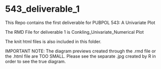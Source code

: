 # 543_deliverable_1

This Repo contains the first deliverable for PUBPOL 543: A Univariate Plot

The RMD File for deliverable 1 is Conkling_Univariate_Numerical Plot

The knit html files is also included in this folder.

IMPORTANT NOTE: The diagram previews created through the .rmd file or the .html file are TOO SMALL.
Please see the separate .jpg created by R in order to see the true diagram.
